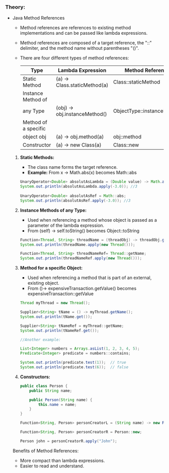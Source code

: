 ### Theory:

- Java Method References
    - Method references are references to existing method implementations and can be passed like lambda expressions.
    - Method references are composed of a target reference, the "::" delimiter, and the method name without parentheses "()".
    - There are four different types of method references:
        
        
        | Type | Lambda Expression | Method Reference |
        | --- | --- | --- |
        | Static Method | (a) → Class.staticMethod(a) | Class::staticMethod |
        | Instance Method of 
        any Type | (obj) → obj.instanceMethod() | ObjectType::instanceMethod |
        | Method of a specific 
        object obj | (a) → obj.method(a) | obj::method |
        | Constructor | (a) → new Class(a) | Class::new |
    1. **Static Methods:**
        - The class name forms the target reference.
        - **Example:** From x -> Math.abs(x) becomes Math::abs
        
        ```java
        UnaryOperator<Double> absolutAsLambda = (Double value) -> Math.abs(value);
        System.out.println(absolutAsLambda.apply(-3.0)); //3
                
        UnaryOperator<Double> absolutAsRef = Math::abs;
        System.out.println(absolutAsRef.apply(-3.0)); //3
        ```
        
    2. **Instance Methods of any Type:**
        - Used when referencing a method whose object is passed as a parameter of the lambda expression.
        - From (self) -> self.toString() becomes Object::toString
        
        ```java
        Function<Thread, String> threadName = (threadObj) -> threadObj.getName();
        System.out.println(threadName.apply(new Thread()));
        
        Function<Thread, String> threadNameRef= Thread::getName;
        System.out.println(threadNameRef.apply(new Thread()));
        ```
        
    3. **Method for a specific Object:**
        - Used when referencing a method that is part of an external, existing object.
        - From ()-> expensiveTransaction.getValue() becomes expensiveTransaction::getValue
        
        ```java
        Thread myThread = new Thread();
        
        Supplier<String> tName = () -> myThread.getName();
        System.out.println(tName.get());
        
        Supplier<String> tNameRef = myThread::getName;
        System.out.println(tNameRef.get());
        
        //Another example: 
        
        List<Integer> numbers = Arrays.asList(1, 2, 3, 4, 5);
        Predicate<Integer> predicate = numbers::contains;
        
        System.out.println(predicate.test(1));  // true
        System.out.println(predicate.test(6));  // false
        
        ```
        
    4. **Constructors:**
        
        ```java
        public class Person {
            public String name;
        
            public Person(String name) {
                this.name = name;
            }
        }
        
        Function<String, Person> personCreatorL = (String name) -> new Person(name);
        
        Function<String, Person> personCreatorR = Person::new;
        
        Person john = personCreatorR.apply("John");
        ```
        
    
    Benefits of Method References:
    
    - More compact than lambda expressions.
    - Easier to read and understand.
